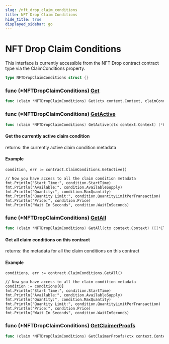 ```yaml
---
slug: /nft_drop_claim_conditions
title: NFT Drop Claim Conditions
hide_title: true
displayed_sidebar: go
---
```


# NFT Drop Claim Conditions

This interface is currently accessible from the NFT Drop contract contract type via the ClaimConditions property.

```go
type NFTDropClaimConditions struct {}
```

### func \(\*NFTDropClaimConditions\) [Get](<https://github.com/thirdweb-dev/go-sdk/blob/main/thirdweb/nft_drop_claim_conditions.go#L77>)

```go
func (claim *NFTDropClaimConditions) Get(ctx context.Context, claimConditionId int) (*ClaimConditionOutput, error)
```

### func \(\*NFTDropClaimConditions\) [GetActive](<https://github.com/thirdweb-dev/go-sdk/blob/main/thirdweb/nft_drop_claim_conditions.go#L53>)

```go
func (claim *NFTDropClaimConditions) GetActive(ctx context.Context) (*ClaimConditionOutput, error)
```

#### Get the currently active claim condition

returns: the currently active claim condition metadata

#### Example

```
condition, err := contract.ClaimConditions.GetActive()

// Now you have access to all the claim condition metadata
fmt.Println("Start Time:", condition.StartTime)
fmt.Println("Available:", condition.AvailableSupply)
fmt.Println("Quantity:", condition.MaxQuantity)
fmt.Println("Quantity Limit:", condition.QuantityLimitPerTransaction)
fmt.Println("Price:", condition.Price)
fmt.Println("Wait In Seconds", condition.WaitInSeconds)
```

### func \(\*NFTDropClaimConditions\) [GetAll](<https://github.com/thirdweb-dev/go-sdk/blob/main/thirdweb/nft_drop_claim_conditions.go#L113>)

```go
func (claim *NFTDropClaimConditions) GetAll(ctx context.Context) ([]*ClaimConditionOutput, error)
```

#### Get all claim conditions on this contract

returns: the metadata for all the claim conditions on this contract

#### Example

```
conditions, err := contract.ClaimConditions.GetAll()

// Now you have access to all the claim condition metadata
condition := conditions[0]
fmt.Println("Start Time:", condition.StartTime)
fmt.Println("Available:", condition.AvailableSupply)
fmt.Println("Quantity:", condition.MaxQuantity)
fmt.Println("Quantity Limit:", condition.QuantityLimitPerTransaction)
fmt.Println("Price:", condition.Price)
fmt.Println("Wait In Seconds", condition.WaitInSeconds)
```

### func \(\*NFTDropClaimConditions\) [GetClaimerProofs](<https://github.com/thirdweb-dev/go-sdk/blob/main/thirdweb/nft_drop_claim_conditions.go#L166-L169>)

```go
func (claim *NFTDropClaimConditions) GetClaimerProofs(ctx context.Context, claimerAddress string) (*SnapshotEntryWithProof, error)
```